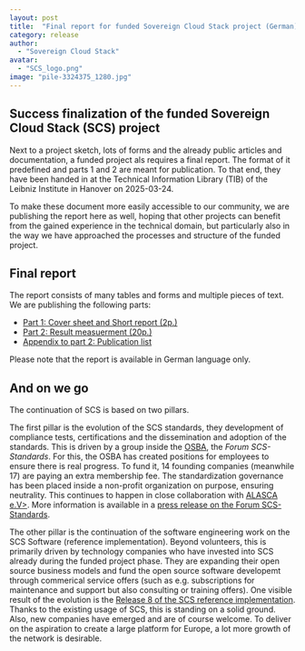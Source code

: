 ```yaml
---
layout: post
title:  "Final report for funded Sovereign Cloud Stack project (German)"
category: release
author:
  - "Sovereign Cloud Stack"
avatar:
  - "SCS_logo.png"
image: "pile-3324375_1280.jpg"
---
```

## Success finalization of the funded Sovereign Cloud Stack (SCS) project

Next to a project sketch, lots of forms and the already public articles
and documentation, a funded project als requires a final report.
The format of it predefined and parts 1 and 2 are meant for publication.
To that end, they have been handed in at the Technical Information Library
(TIB) of the Leibniz Institute in Hanover on 2025-03-24.

To make these document more easily accessible to our community, we are
publishing the report here as well, hoping that other projects can
benefit from the gained experience in the technical domain, but particularly
also in the way we have approached the processes and structure of the
funded project.

## Final report

The report consists of many tables and forms and multiple pieces of text.
We are publishing the following parts:

<ul>
<li><a href="{% asset 'documents/01_Schlussbericht-Teil1.pdf' @path %}">Part 1: Cover sheet and Short report (2p.)</a></li>
<li><a href="{% asset 'documents/02_Schlussbericht-Teil2.pdf' @path %}">Part 2: Result measuerment (20p.)</a></li>
<li><a href="{% asset 'documents/05_Anlage_zur_Liste-Veroeffentlichungen.pdf' @path %}">Appendix to part 2: Publication list</a></li>
</ul>

Please note that the report is available in German language only.

## And on we go

The continuation of SCS is based on two pillars.

The first pillar is the evolution of the SCS standards, they development of
compliance tests, certifications and the dissemination and adoption of the
standards. This is driven by a group inside the
[OSBA](https://osb-alliance.de), the *Forum SCS-Standards*.
For this, the OSBA has created positions for employees to ensure there is real
progress. To fund it, 14 founding companies (meanwhile 17) are paying an extra
membership fee. The standardization governance has been placed inside a
non-profit organization on purpose, ensuring neutrality. This continues to
happen in close collaboration with [ALASCA e.V>](https://alasca.cloud/).
More information is available in a [press release on the Forum SCS-Standards](https://www.sovereigncloudstack.org/announcements/osba-forum-scs-standards/).

The other pillar is the continuation of the software engineering work on
the SCS Software (reference implementation). Beyond volunteers, this is primarily
driven by technology companies who have invested into SCS already during the
funded project phase. They are expanding their open source business models
and fund the open source software developemt through commerical service offers
(such as e.g. subscriptions for maintenance and support but also consulting
or training offers). One visible result of the evolution is the
[Release 8 of the SCS reference implementation](https://www.sovereigncloudstack.org/announcements/release8/).
Thanks to the existing usage of SCS, this is standing on a solid ground.
Also, new companies have emerged and are of course welcome.
To deliver on the aspiration to create a large platform for Europe,
a lot more growth of the network is desirable.
